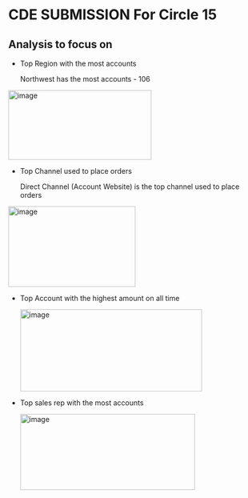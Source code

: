 # CDE SUBMISSION For Circle 15

## Analysis to focus on 

- Top Region with the most accounts
  
   Northwest has the most accounts - 106
  
<img width="286" height="139" alt="image" src="https://github.com/user-attachments/assets/e01c42b1-cc44-4138-bb05-87bd25bdacf3" />

- Top Channel used to place orders

   Direct Channel (Account Website) is the top channel used to place orders

<img width="254" height="161" alt="image" src="https://github.com/user-attachments/assets/9c778680-1242-4098-acdc-0393ea0acb26" />

- Top Account with the highest amount on all time

    <img width="363" height="164" alt="image" src="https://github.com/user-attachments/assets/08169855-603a-44a4-9bd2-56b29a5f0f8a" />

- Top sales rep with the most accounts

   <img width="349" height="152" alt="image" src="https://github.com/user-attachments/assets/14af0ec6-44fb-4d00-93c3-68efcd1e0059" />



